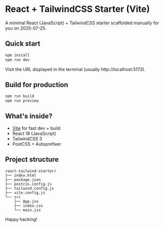 # React + TailwindCSS Starter (Vite)

A minimal React (JavaScript) + TailwindCSS starter scaffolded manually for you on 2025-07-25.

## Quick start

```bash
npm install
npm run dev
```

Visit the URL displayed in the terminal (usually http://localhost:5173).

## Build for production

```bash
npm run build
npm run preview
```

## What's inside?

- [Vite](https://vitejs.dev/) for fast dev + build
- React 18 (JavaScript)
- TailwindCSS 3
- PostCSS + Autoprefixer

## Project structure

```
react-tailwind-starter/
├── index.html
├── package.json
├── postcss.config.js
├── tailwind.config.js
├── vite.config.js
└── src
    ├── App.jsx
    ├── index.css
    └── main.jsx
```

Happy hacking!
